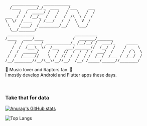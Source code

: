 ```
   ____________  ____________                                
  /____   ____/_/_  ____    /___     ___                     
      /  /  _____/ /   /   /    \   /  /                    
___  /  /  /__/_  /   /   /  /\  \ /  /                     
\  \/  /____   / /___/   /  /  \  V  /                      
 \    /____/  /_________/__/    \___/                       
  \__/_______/                                               
 ____________                  __________                    
/____   ____/____             /  _______/_______             
    /  /  ______/ ___________/_ /__/__/ /  ____/_     _____  
   /  /  /___\_ \/  /___   ___/_______//  /__/  /    /  _  \ 
  /  /  ______/    /   /  //  /  /  / /  ___/  /    /  / \  \
 /  /  /_____//    \  /  //  /  /  / /  /__/  /___ /  /__/  /
/__/________//__/\__\/__//__/  /__/ /_____/______//________/ 

```

🎵 Music lover and Raptors fan. 🏀\
I mostly develop Android and Flutter apps these days.

<br/>

### Take that for data
[![Anurag's GitHub stats](https://github-readme-stats.vercel.app/api?username=jsontextfield&show_icons=true&hide=contribs&hide_rank=true&theme=dark)](https://github.com/anuraghazra/github-readme-stats)

![Top Langs](https://github-readme-stats.vercel.app/api/top-langs/?username=jsontextfield&show_icons=true&theme=dark)

<!--
**JsonTextfield/JsonTextfield** is a ✨ _special_ ✨ repository because its `README.md` (this file) appears on your GitHub profile.

Here are some ideas to get you started:

- 🔭 I’m currently working on ...
- 🌱 I’m currently learning ...
- 👯 I’m looking to collaborate on ...
- 🤔 I’m looking for help with ...
- 💬 Ask me about ...
- 📫 How to reach me: ...
- 😄 Pronouns: ...
- ⚡ Fun fact: ...
-->
